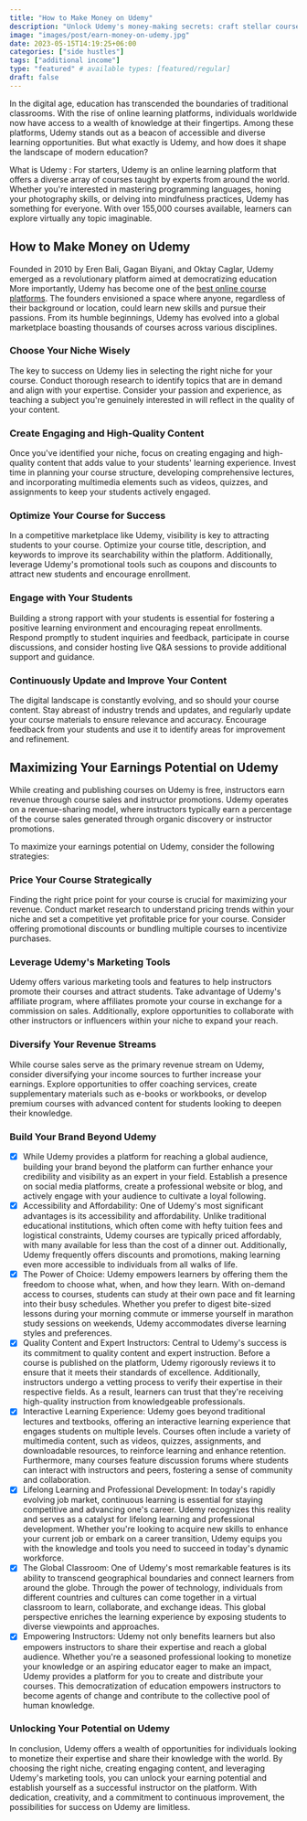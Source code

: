 ```yaml
---
title: "How to Make Money on Udemy"
description: "Unlock Udemy's money-making secrets: craft stellar courses, boost visibility, and leverage marketing tools to thrive as an instructor!"
image: "images/post/earn-money-on-udemy.jpg"
date: 2023-05-15T14:19:25+06:00
categories: ["side hustles"]
tags: ["additional income"]
type: "featured" # available types: [featured/regular]
draft: false
---
```


In the digital age, education has transcended the boundaries of traditional classrooms. With the rise of online learning platforms, individuals worldwide now have access to a wealth of knowledge at their fingertips. Among these platforms, Udemy stands out as a beacon of accessible and diverse learning opportunities. But what exactly is Udemy, and how does it shape the landscape of modern education?

What is Udemy
: For starters, Udemy is an online learning platform that offers a diverse array of courses taught by experts from around the world. Whether you're interested in mastering programming languages, honing your photography skills, or delving into mindfulness practices, Udemy has something for everyone. With over 155,000 courses available, learners can explore virtually any topic imaginable.

## How to Make Money on Udemy

Founded in 2010 by Eren Bali, Gagan Biyani, and Oktay Caglar, Udemy emerged as a revolutionary platform aimed at democratizing education More importantly, Udemy has become one of the [best online course platforms](/blog/best-online-course-platforms). The founders envisioned a space where anyone, regardless of their background or location, could learn new skills and pursue their passions. From its humble beginnings, Udemy has evolved into a global marketplace boasting thousands of courses across various disciplines.

### Choose Your Niche Wisely

The key to success on Udemy lies in selecting the right niche for your course. Conduct thorough research to identify topics that are in demand and align with your expertise. Consider your passion and experience, as teaching a subject you're genuinely interested in will reflect in the quality of your content.

### Create Engaging and High-Quality Content

Once you've identified your niche, focus on creating engaging and high-quality content that adds value to your students' learning experience. Invest time in planning your course structure, developing comprehensive lectures, and incorporating multimedia elements such as videos, quizzes, and assignments to keep your students actively engaged.

### Optimize Your Course for Success

In a competitive marketplace like Udemy, visibility is key to attracting students to your course. Optimize your course title, description, and keywords to improve its searchability within the platform. Additionally, leverage Udemy's promotional tools such as coupons and discounts to attract new students and encourage enrollment.

### Engage with Your Students

Building a strong rapport with your students is essential for fostering a positive learning environment and encouraging repeat enrollments. Respond promptly to student inquiries and feedback, participate in course discussions, and consider hosting live Q&A sessions to provide additional support and guidance.

### Continuously Update and Improve Your Content

The digital landscape is constantly evolving, and so should your course content. Stay abreast of industry trends and updates, and regularly update your course materials to ensure relevance and accuracy. Encourage feedback from your students and use it to identify areas for improvement and refinement.

## Maximizing Your Earnings Potential on Udemy

While creating and publishing courses on Udemy is free, instructors earn revenue through course sales and instructor promotions. Udemy operates on a revenue-sharing model, where instructors typically earn a percentage of the course sales generated through organic discovery or instructor promotions.

To maximize your earnings potential on Udemy, consider the following strategies:

### Price Your Course Strategically

Finding the right price point for your course is crucial for maximizing your revenue. Conduct market research to understand pricing trends within your niche and set a competitive yet profitable price for your course. Consider offering promotional discounts or bundling multiple courses to incentivize purchases.

### Leverage Udemy's Marketing Tools

Udemy offers various marketing tools and features to help instructors promote their courses and attract students. Take advantage of Udemy's affiliate program, where affiliates promote your course in exchange for a commission on sales. Additionally, explore opportunities to collaborate with other instructors or influencers within your niche to expand your reach.

### Diversify Your Revenue Streams

While course sales serve as the primary revenue stream on Udemy, consider diversifying your income sources to further increase your earnings. Explore opportunities to offer coaching services, create supplementary materials such as e-books or workbooks, or develop premium courses with advanced content for students looking to deepen their knowledge.

### Build Your Brand Beyond Udemy

- [x] While Udemy provides a platform for reaching a global audience, building your brand beyond the platform can further enhance your credibility and visibility as an expert in your field. Establish a presence on social media platforms, create a professional website or blog, and actively engage with your audience to cultivate a loyal following.
- [x] Accessibility and Affordability: One of Udemy's most significant advantages is its accessibility and affordability. Unlike traditional educational institutions, which often come with hefty tuition fees and logistical constraints, Udemy courses are typically priced affordably, with many available for less than the cost of a dinner out. Additionally, Udemy frequently offers discounts and promotions, making learning even more accessible to individuals from all walks of life.
- [x] The Power of Choice: Udemy empowers learners by offering them the freedom to choose what, when, and how they learn. With on-demand access to courses, students can study at their own pace and fit learning into their busy schedules. Whether you prefer to digest bite-sized lessons during your morning commute or immerse yourself in marathon study sessions on weekends, Udemy accommodates diverse learning styles and preferences.
- [x] Quality Content and Expert Instructors: Central to Udemy's success is its commitment to quality content and expert instruction. Before a course is published on the platform, Udemy rigorously reviews it to ensure that it meets their standards of excellence. Additionally, instructors undergo a vetting process to verify their expertise in their respective fields. As a result, learners can trust that they're receiving high-quality instruction from knowledgeable professionals.
- [x] Interactive Learning Experience: Udemy goes beyond traditional lectures and textbooks, offering an interactive learning experience that engages students on multiple levels. Courses often include a variety of multimedia content, such as videos, quizzes, assignments, and downloadable resources, to reinforce learning and enhance retention. Furthermore, many courses feature discussion forums where students can interact with instructors and peers, fostering a sense of community and collaboration.
- [x] Lifelong Learning and Professional Development: In today's rapidly evolving job market, continuous learning is essential for staying competitive and advancing one's career. Udemy recognizes this reality and serves as a catalyst for lifelong learning and professional development. Whether you're looking to acquire new skills to enhance your current job or embark on a career transition, Udemy equips you with the knowledge and tools you need to succeed in today's dynamic workforce.
- [x] The Global Classroom: One of Udemy's most remarkable features is its ability to transcend geographical boundaries and connect learners from around the globe. Through the power of technology, individuals from different countries and cultures can come together in a virtual classroom to learn, collaborate, and exchange ideas. This global perspective enriches the learning experience by exposing students to diverse viewpoints and approaches.
- [x] Empowering Instructors: Udemy not only benefits learners but also empowers instructors to share their expertise and reach a global audience. Whether you're a seasoned professional looking to monetize your knowledge or an aspiring educator eager to make an impact, Udemy provides a platform for you to create and distribute your courses. This democratization of education empowers instructors to become agents of change and contribute to the collective pool of human knowledge.

### Unlocking Your Potential on Udemy

In conclusion, Udemy offers a wealth of opportunities for individuals looking to monetize their expertise and share their knowledge with the world. By choosing the right niche, creating engaging content, and leveraging Udemy's marketing tools, you can unlock your earning potential and establish yourself as a successful instructor on the platform. With dedication, creativity, and a commitment to continuous improvement, the possibilities for success on Udemy are limitless.
